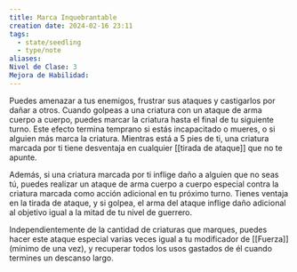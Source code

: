 ```yaml
---
title: Marca Inquebrantable
creation date: 2024-02-16 23:11
tags:
  - state/seedling
  - type/note
aliases: 
Nivel de Clase: 3
Mejora de Habilidad:
---
```

Puedes amenazar a tus enemigos, frustrar sus ataques y castigarlos por dañar a otros. Cuando
golpeas a una criatura con un ataque de arma cuerpo a cuerpo, puedes marcar la criatura hasta el
final de tu siguiente turno. Este efecto termina temprano si estás incapacitado o mueres, o si alguien más marca la criatura.
Mientras está a 5 pies de ti, una criatura marcada por ti tiene desventaja en cualquier [[tirada de ataque]] que no te apunte.

Además, si una criatura marcada por ti inflige daño a alguien que no seas tú, puedes realizar un
ataque de arma cuerpo a cuerpo especial contra la criatura marcada como acción adicional en tu
próximo turno. Tienes ventaja en la tirada de ataque, y si golpea, el arma del ataque inflige daño
adicional al objetivo igual a la mitad de tu nivel de guerrero.

Independientemente de la cantidad de criaturas que marques, puedes hacer este ataque especial
varias veces igual a tu modificador de [[Fuerza]] (mínimo de una vez), y recuperar todos los usos
gastados de él cuando termines un descanso largo.

